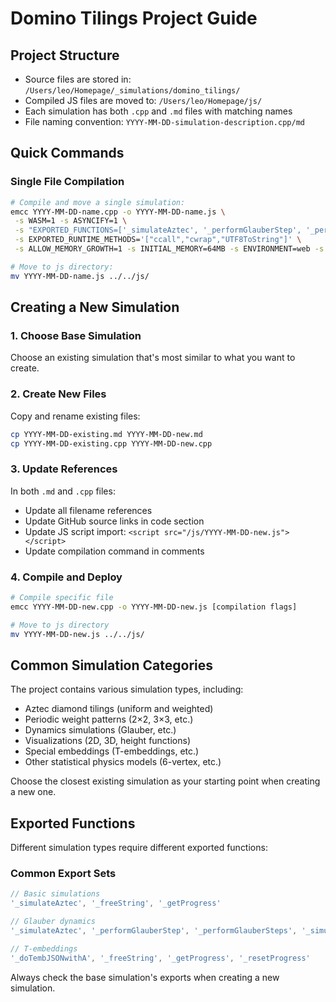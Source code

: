 # Domino Tilings Project Guide

## Project Structure
- Source files are stored in: `/Users/leo/Homepage/_simulations/domino_tilings/`
- Compiled JS files are moved to: `/Users/leo/Homepage/js/`
- Each simulation has both `.cpp` and `.md` files with matching names
- File naming convention: `YYYY-MM-DD-simulation-description.cpp/md`

## Quick Commands

### Single File Compilation
```bash
# Compile and move a single simulation:
emcc YYYY-MM-DD-name.cpp -o YYYY-MM-DD-name.js \
 -s WASM=1 -s ASYNCIFY=1 \
 -s "EXPORTED_FUNCTIONS=['_simulateAztec', '_performGlauberStep', '_performGlauberSteps', '_simulateAztecGlauber', '_freeString', '_getProgress']" \
 -s EXPORTED_RUNTIME_METHODS='["ccall","cwrap","UTF8ToString"]' \
 -s ALLOW_MEMORY_GROWTH=1 -s INITIAL_MEMORY=64MB -s ENVIRONMENT=web -s SINGLE_FILE=1 -O3 -ffast-math

# Move to js directory:
mv YYYY-MM-DD-name.js ../../js/
```


## Creating a New Simulation

### 1. Choose Base Simulation
Choose an existing simulation that's most similar to what you want to create.

### 2. Create New Files
Copy and rename existing files:
```bash
cp YYYY-MM-DD-existing.md YYYY-MM-DD-new.md
cp YYYY-MM-DD-existing.cpp YYYY-MM-DD-new.cpp
```

### 3. Update References
In both `.md` and `.cpp` files:
- Update all filename references
- Update GitHub source links in code section
- Update JS script import: `<script src="/js/YYYY-MM-DD-new.js"></script>`
- Update compilation command in comments

### 4. Compile and Deploy
```bash
# Compile specific file
emcc YYYY-MM-DD-new.cpp -o YYYY-MM-DD-new.js [compilation flags]

# Move to js directory
mv YYYY-MM-DD-new.js ../../js/
```


## Common Simulation Categories

The project contains various simulation types, including:
- Aztec diamond tilings (uniform and weighted)
- Periodic weight patterns (2×2, 3×3, etc.)
- Dynamics simulations (Glauber, etc.)
- Visualizations (2D, 3D, height functions)
- Special embeddings (T-embeddings, etc.)
- Other statistical physics models (6-vertex, etc.)

Choose the closest existing simulation as your starting point when creating a new one.

## Exported Functions

Different simulation types require different exported functions:

### Common Export Sets

```javascript
// Basic simulations
'_simulateAztec', '_freeString', '_getProgress'

// Glauber dynamics
'_simulateAztec', '_performGlauberStep', '_performGlauberSteps', '_simulateAztecGlauber', '_freeString', '_getProgress'

// T-embeddings
'_doTembJSONwithA', '_freeString', '_getProgress', '_resetProgress'
```

Always check the base simulation's exports when creating a new simulation.